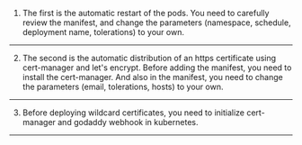 1. The first is the automatic restart of the pods. You need to carefully review the manifest, and change the parameters (namespace, schedule, deployment name, tolerations) to your own.
----------------------------------------------------------------------------------------------------------------------------------------------------------------------------------------
2. The second is the automatic distribution of an https certificate using cert-manager and let's encrypt. Before adding the manifest, you need to install the cert-manager. 
   And also in the manifest, you need to change the parameters (email, tolerations, hosts) to your own.
----------------------------------------------------------------------------------------------------------------------------------------------------------------------------------------
3. Before deploying wildcard certificates, you need to initialize cert-manager and godaddy webhook in kubernetes.
----------------------------------------------------------------------------------------------------------------------------------------------------------------------------------------------------

